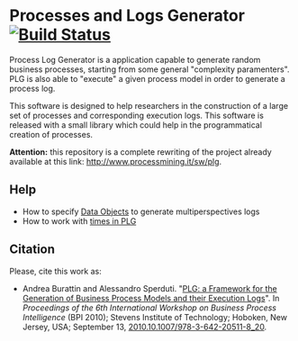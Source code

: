 # Processes and Logs Generator [![Build Status](https://travis-ci.org/delas/plg.svg?branch=master)](https://travis-ci.org/delas/plg)

Process Log Generator is a application capable to generate random business processes, starting from some general "complexity paramenters". PLG is also able to "execute" a given process model in order to generate a process log.

This software is designed to help researchers in the construction of a large set of processes and corresponding execution logs. This software is released with a small library which could help in the programmatical creation of processes.

**Attention:** this repository is a complete rewriting of the project already available at this link: http://www.processmining.it/sw/plg.

## Help
* How to specify [Data Objects](https://github.com/delas/plg/wiki/Data-Objects-Definition) to generate multiperspectives logs
* How to work with [times in PLG](https://github.com/delas/plg/wiki/Managing-Timestamps)

## Citation

Please, cite this work as:
* Andrea Burattin and Alessandro Sperduti. "[PLG: a Framework for the Generation of Business Process Models and their Execution Logs](http://andrea.burattin.net/publications/2010-bpi)". In *Proceedings of the 6th International Workshop on Business Process Intelligence* (BPI 2010); Stevens Institute of Technology; Hoboken, New Jersey, USA; September 13, [2010.10.1007/978-3-642-20511-8_20](http://dx.doi.org/10.1007/978-3-642-20511-8_20).

